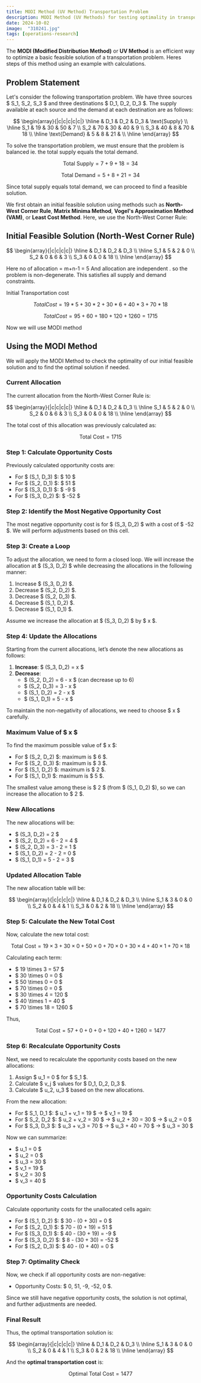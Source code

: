 ```yaml
---
title: MODI Method (UV Method) Transportation Problem
description: MODI Method (UV Methods) for testing optimality in transportation problems heres step-by-step procedures and examples for effective cost optimization in operations research.
date: 2024-10-02
image:  "310241.jpg"
tags: [operations-research]
---
```


 
The **MODI (Modified Distribution Method)** or **UV Method** is an efficient way to optimize a basic feasible solution of a transportation problem. Heres steps of this method using an example with calculations.

## Problem Statement

Let's consider the following transportation problem. We have three sources $ S_1, S_2, S_3 $ and three destinations $ D_1, D_2, D_3 $. The supply available at each source and the demand at each destination are as follows:

$$
\begin{array}{|c|c|c|c|c|}
\hline
 & D_1 & D_2 & D_3 & \text{Supply} \\
\hline
S_1 & 19 & 30 & 50 & 7 \\
S_2 & 70 & 30 & 40 & 9 \\
S_3 & 40 & 8  & 70 & 18 \\
\hline
\text{Demand} & 5 & 8 & 21 & \\
\hline
\end{array}
$$


To solve the transportation problem, we must ensure that the problem is balanced ie. the total supply equals the total demand. 

$$
\text{Total Supply} = 7 + 9 + 18 = 34
$$

$$
\text{Total Demand} = 5 + 8 + 21 = 34
$$

Since total supply equals total demand, we can proceed to find a feasible solution.


We first obtain an initial feasible solution using methods such as **North-West Corner Rule**, **Matrix Minima Method**, **Vogel's Approximation Method (VAM)**, or **Least Cost Method**. Here, we use the North-West Corner Rule:


## Initial Feasible Solution (North-West Corner Rule)

$$
\begin{array}{|c|c|c|c|}
\hline
 & D_1 & D_2 & D_3 \\
\hline
S_1 & 5 & 2 & 0 \\
S_2 & 0 & 6 & 3 \\
S_3 & 0 & 0 & 18 \\
\hline
\end{array}
$$



Here no of allocation = m+n-1 = 5
And allocation are independent . so the problem is non-degenerate.
This satisfies all supply and demand constraints.

Initial Transportation cost 

$$  Total Cost=19*5 + 30*2 + 30*6 + 40*3 + 70*18  $$

$$  Total Cost=95+60+180+120+1260=1715 $$

Now we will use MODI method 

## Using the MODI Method

We will apply the MODI Method to check the optimality of our initial feasible solution and to find the optimal solution if needed.

### Current Allocation

The current allocation from the North-West Corner Rule is:

$$
\begin{array}{|c|c|c|c|}
\hline
 & D_1 & D_2 & D_3 \\
\hline
S_1 & 5 & 2 & 0 \\
S_2 & 0 & 6 & 3 \\
S_3 & 0 & 0 & 18 \\
\hline
\end{array}
$$

The total cost of this allocation was previously calculated as:

$$
\text{Total Cost} = 1715
$$

### Step 1: Calculate Opportunity Costs

Previously calculated opportunity costs are:

- For $ (S_1, D_3) $: $ 10 $
- For $ (S_2, D_1) $: $ 51 $
- For $ (S_3, D_1) $: $ -9 $
- For $ (S_3, D_2) $: $ -52 $

### Step 2: Identify the Most Negative Opportunity Cost

The most negative opportunity cost is for $ (S_3, D_2) $ with a cost of $ -52 $. We will perform adjustments based on this cell.

### Step 3: Create a Loop

To adjust the allocation, we need to form a closed loop. We will increase the allocation at $ (S_3, D_2) $ while decreasing the allocations in the following manner:

1. Increase $ (S_3, D_2) $.
2. Decrease $ (S_2, D_2) $.
3. Decrease $ (S_2, D_3) $.
4. Decrease $ (S_1, D_2) $.
5. Decrease $ (S_1, D_1) $.

Assume we increase the allocation at $ (S_3, D_2) $ by $ x $.

### Step 4: Update the Allocations

Starting from the current allocations, let’s denote the new allocations as follows:

1. **Increase**: $ (S_3, D_2) = x $
2. **Decrease**:
   - $ (S_2, D_2) = 6 - x $ (can decrease up to 6)
   - $ (S_2, D_3) = 3 - x $
   - $ (S_1, D_2) = 2 - x $
   - $ (S_1, D_1) = 5 - x $

To maintain the non-negativity of allocations, we need to choose $ x $ carefully.

### Maximum Value of $ x $

To find the maximum possible value of $ x $:

- For $ (S_2, D_2) $: maximum is $ 6 $.
- For $ (S_2, D_3) $: maximum is $ 3 $.
- For $ (S_1, D_2) $: maximum is $ 2 $.
- For $ (S_1, D_1) $: maximum is $ 5 $.

The smallest value among these is $ 2 $ (from $ (S_1, D_2) $), so we can increase the allocation to $ 2 $.

### New Allocations

The new allocations will be:

- $ (S_3, D_2) = 2 $
- $ (S_2, D_2) = 6 - 2 = 4 $
- $ (S_2, D_3) = 3 - 2 = 1 $
- $ (S_1, D_2) = 2 - 2 = 0 $
- $ (S_1, D_1) = 5 - 2 = 3 $

### Updated Allocation Table

The new allocation table will be:

$$
\begin{array}{|c|c|c|c|}
\hline
 & D_1 & D_2 & D_3 \\
\hline
S_1 & 3 & 0 & 0 \\
S_2 & 0 & 4 & 1 \\
S_3 & 0 & 2 & 18 \\
\hline
\end{array}
$$

### Step 5: Calculate the New Total Cost

Now, calculate the new total cost:

$$
\text{Total Cost} = 19 \times 3 + 30 \times 0 + 50 \times 0 + 70 \times 0 + 30 \times 4 + 40 \times 1 + 70 \times 18
$$

Calculating each term:

- $ 19 \times 3 = 57 $
- $ 30 \times 0 = 0 $
- $ 50 \times 0 = 0 $
- $ 70 \times 0 = 0 $
- $ 30 \times 4 = 120 $
- $ 40 \times 1 = 40 $
- $ 70 \times 18 = 1260 $

Thus,

$$
\text{Total Cost} = 57 + 0 + 0 + 0 + 120 + 40 + 1260 = 1477
$$

### Step 6: Recalculate Opportunity Costs

Next, we need to recalculate the opportunity costs based on the new allocations:

1. Assign $ u_1 = 0 $ for $ S_1 $.
2. Calculate $ v_j $ values for $ D_1, D_2, D_3 $.
3. Calculate $ u_2, u_3 $ based on the new allocations.

From the new allocation:

- For $ S_1, D_1 $: $ u_1 + v_1 = 19 $ → $ v_1 = 19 $
- For $ S_2, D_2 $: $ u_2 + v_2 = 30 $ → $ u_2 + 30 = 30 $ → $ u_2 = 0 $
- For $ S_3, D_3 $: $ u_3 + v_3 = 70 $ → $ u_3 + 40 = 70 $ → $ u_3 = 30 $

Now we can summarize:

- $ u_1 = 0 $
- $ u_2 = 0 $
- $ u_3 = 30 $
- $ v_1 = 19 $
- $ v_2 = 30 $
- $ v_3 = 40 $

### Opportunity Costs Calculation

Calculate opportunity costs for the unallocated cells again:

- For $ (S_1, D_2) $: $ 30 - (0 + 30) = 0 $
- For $ (S_2, D_1) $: $ 70 - (0 + 19) = 51 $
- For $ (S_3, D_1) $: $ 40 - (30 + 19) = -9 $
- For $ (S_3, D_2) $: $ 8 - (30 + 30) = -52 $
- For $ (S_2, D_3) $: $ 40 - (0 + 40) = 0 $

### Step 7: Optimality Check

Now, we check if all opportunity costs are non-negative:

- Opportunity Costs: $ 0, 51, -9, -52, 0 $.

Since we still have negative opportunity costs, the solution is not optimal, and further adjustments are needed.

### Final Result

Thus, the optimal transportation solution is:

$$
\begin{array}{|c|c|c|c|}
\hline
 & D_1 & D_2 & D_3 \\
\hline
S_1 & 3 & 0 & 0 \\
S_2 & 0 & 4 & 1 \\
S_3 & 0 & 2 & 18 \\
\hline
\end{array}
$$

And the **optimal transportation cost** is:

$$
\text{Optimal Total Cost} = 1477
$$
 